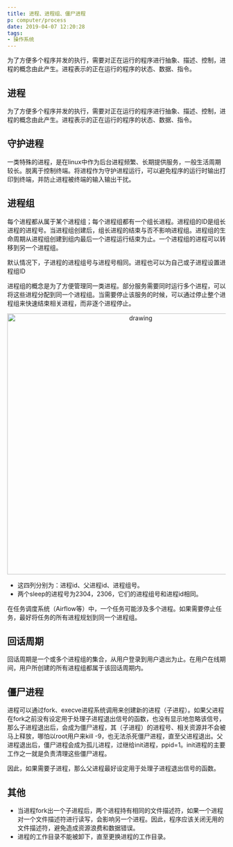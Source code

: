 ```yaml
---
title: 进程、进程组、僵尸进程
p: computer/process
date: 2019-04-07 12:20:28
tags:
- 操作系统
---
```

为了方便多个程序并发的执行，需要对正在运行的程序进行抽象、描述、控制，进程的概念由此产生。进程表示的正在运行的程序的状态、数据、指令。
<!-- more -->


## 进程
为了方便多个程序并发的执行，需要对正在运行的程序进行抽象、描述、控制，进程的概念由此产生。进程表示的正在运行的程序的状态、数据、指令。

## 守护进程
一类特殊的进程，是在linux中作为后台进程频繁、长期提供服务，一般生活周期较长。脱离于控制终端。将进程作为守护进程运行，可以避免程序的运行时输出打印到终端，并防止进程被终端的输入输出干扰。

## 进程组
每个进程都从属于某个进程组；每个进程组都有一个组长进程。进程组的ID是组长进程的进程号。当进程组创建后，组长进程的结束与否不影响进程组。进程组的生命周期从进程组创建到组内最后一个进程运行结束为止。一个进程组的进程可以转移到另一个进程组。

默认情况下，子进程的进程组号与进程号相同。进程也可以为自己或子进程设置进程组ID

进程组的概念是为了方便管理同一类进程。部分服务需要同时运行多个进程，可以将这些进程分配到同一个进程组。当需要停止该服务的时候，可以通过停止整个进程组来快速结束相关进程，而非逐个进程停止。

<p align="center">
<img src="/computer/process/proc_group.png" alt="drawing" style="width:600px"/>
</p>

- 这四列分别为：进程id、父进程id、进程组号。
- 两个sleep的进程号为2304，2306，它们的进程组号和进程id相同。

在任务调度系统（Airflow等）中，一个任务可能涉及多个进程。如果需要停止任务，最好将任务的所有进程规划到同一个进程组。

## 回话周期
回话周期是一个或多个进程组的集合，从用户登录到用户退出为止。在用户在线期间，用户所创建的所有进程组都属于该回话周期内。

## 僵尸进程
进程可以通过fork、execve进程系统调用来创建新的进程（子进程）。如果父进程在fork之前没有设定用于处理子进程退出信号的函数，也没有显示地忽略该信号，那么子进程退出后，会成为僵尸进程，其（子进程）的进程号、相关资源并不会被马上释放，哪怕以root用户来kill -9，也无法杀死僵尸进程，直至父进程退出。父进程退出后，僵尸进程会成为孤儿进程，过继给init进程，ppid=1。init进程的主要工作之一就是负责清理这些僵尸进程。

因此，如果需要子进程，那么父进程最好设定用于处理子进程退出信号的函数。


## 其他
- 当进程fork出一个子进程后，两个进程持有相同的文件描述符，如果一个进程对一个文件描述符进行读写，会影响另一个进程。因此，程序应该关闭无用的文件描述符，避免造成资源浪费和数据错误。
- 进程的工作目录不能被卸下，直至更换进程的工作目录。
